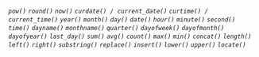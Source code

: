 *`pow()`*
*`round()`*
*`now()`*
*`curdate() / current_date()`*
*`curtime() / current_time()`*
*`year()`*
*`month()`*
*`day()`*
*`date()`*
*`hour()`*
*`minute()`*
*`second()`*
*`time()`*
*`dayname()`*
*`monthname()`*
*`quarter()`*
*`dayofweek()`*
*`dayofmonth()`*
*`dayofyear()`*
*`last_day()`*
*`sum()`*
*`avg()`*
*`count()`*
*`max()`*
*`min()`*
*`concat()`*
*`length()`*
*`left()`*
*`right()`*
*`substring()`*
*`replace()`*
*`insert()`*
*`lower()`*
*`upper()`*
*`locate()`*